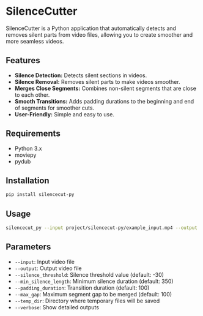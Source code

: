 # SilenceCutter

SilenceCutter is a Python application that automatically detects and removes silent parts from video files, allowing you to create smoother and more seamless videos.

## Features

- **Silence Detection:** Detects silent sections in videos.
- **Silence Removal:** Removes silent parts to make videos smoother.
- **Merges Close Segments:** Combines non-silent segments that are close to each other.
- **Smooth Transitions:** Adds padding durations to the beginning and end of segments for smoother cuts.
- **User-Friendly:** Simple and easy to use.

## Requirements

- Python 3.x
- moviepy
- pydub

## Installation

```bash
pip install silencecut-py
```

## Usage

```bash
silencecut_py --input project/silencecut-py/example_input.mp4 --output output.mp4
```

## Parameters

- `--input`: Input video file
- `--output`: Output video file
- `--silence_threshold`: Silence threshold value (default: -30)
- `--min_silence_length`: Minimum silence duration (default: 350)
- `--padding_duration`: Transition duration (default: 100)
- `--max_gap`: Maximum segment gap to be merged (default: 100)
- `--temp_dir`: Directory where temporary files will be saved
- `--verbose`: Show detailed outputs

